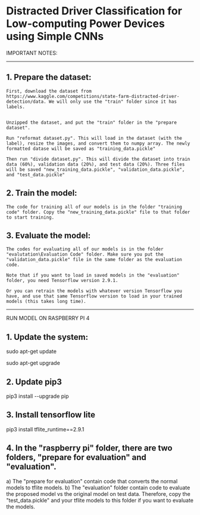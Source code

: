 # Distracted Driver Classification for Low-computing Power Devices using Simple CNNs

IMPORTANT NOTES:

----------------------------------------------------------------------------------------------------------------------------------
## 1. Prepare the dataset:

	First, download the dataset from https://www.kaggle.com/competitions/state-farm-distracted-driver-detection/data. We will only use the "train" folder since it has labels.


	Unzipped the dataset, and put the "train" folder in the "prepare dataset".

	Run "reformat dataset.py". This will load in the dataset (with the label), resize the images, and convert them to numpy array. The newly formatted datase will be saved as "training_data.pickle"

	Then run "divide dataset.py". This will divide the dataset into train data (60%), validation data (20%), and test data (20%). Three files will be saved "new_training_data.pickle", "validation_data.pickle", and "test_data.pickle" 


## 2. Train the model:

	The code for training all of our models is in the folder "training code" folder. Copy the "new_training_data.pickle" file to that folder to start training.

## 3. Evaluate the model:
	
	The codes for evaluating all of our models is in the folder "evalutation\Evaluation Code" folder. Make sure you put the "validation_data.pickle" file in the same folder as the evaluation code.

	Note that if you want to load in saved models in the "evaluation" folder, you need Tensorflow version 2.9.1.

	Or you can retrain the models with whatever version Tensorflow you have, and use that same Tensorflow version to load in your trained models (this takes long time).

----------------------------------------------------------------------------------------------------------------------------------

RUN MODEL ON RASPBERRY PI 4

## 1. Update the system:
   
   sudo apt-get update
   
   sudo apt-get upgrade
   
## 2. Update pip3
   
   pip3 install --upgrade pip
   
## 3. Install tensorflow lite
   
   pip3 install tflite_runtime==2.9.1

## 4. In the "raspberry pi" folder, there are two folders, "prepare for evaluation" and "evaluation".
   a) The "prepare for evaluation" contain code that converts the normal models to tflite models.
   b) The "evaluation" folder contain code to evaluate the proposed model vs the original model on test data. Therefore, copy the "test_data.pickle" and your tflite models to this folder if you want to evaluate the models.
   
